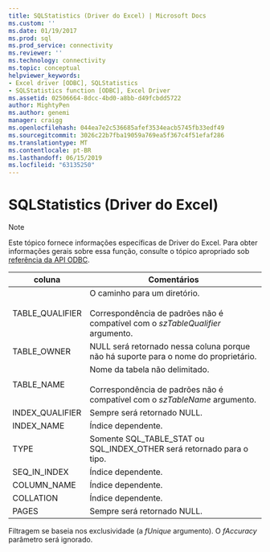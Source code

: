 ```yaml
---
title: SQLStatistics (Driver do Excel) | Microsoft Docs
ms.custom: ''
ms.date: 01/19/2017
ms.prod: sql
ms.prod_service: connectivity
ms.reviewer: ''
ms.technology: connectivity
ms.topic: conceptual
helpviewer_keywords:
- Excel driver [ODBC], SQLStatistics
- SQLStatistics function [ODBC], Excel Driver
ms.assetid: 02506664-8dcc-4bd0-a8bb-d49fcbdd5722
author: MightyPen
ms.author: genemi
manager: craigg
ms.openlocfilehash: 044ea7e2c536685afef3534eacb5745fb33edf49
ms.sourcegitcommit: 3026c22b7fba19059a769ea5f367c4f51efaf286
ms.translationtype: MT
ms.contentlocale: pt-BR
ms.lasthandoff: 06/15/2019
ms.locfileid: "63135250"
---
```

# <a name="sqlstatistics-excel-driver"></a>SQLStatistics (Driver do Excel)
> [!NOTE]  
>  Este tópico fornece informações específicas de Driver do Excel. Para obter informações gerais sobre essa função, consulte o tópico apropriado sob [referência da API ODBC](../../odbc/reference/syntax/odbc-api-reference.md).  
  
|coluna|Comentários|  
|------------|--------------|  
|TABLE_QUALIFIER|O caminho para um diretório.<br /><br /> Correspondência de padrões não é compatível com o *szTableQualifier* argumento.|  
|TABLE_OWNER|NULL será retornado nessa coluna porque não há suporte para o nome do proprietário.|  
|TABLE_NAME|Nome da tabela não delimitado.<br /><br /> Correspondência de padrões não é compatível com o *szTableName* argumento.|  
|INDEX_QUALIFIER|Sempre será retornado NULL.|  
|INDEX_NAME|Índice dependente.|  
|TYPE|Somente SQL_TABLE_STAT ou SQL_INDEX_OTHER será retornado para o tipo.|  
|SEQ_IN_INDEX|Índice dependente.|  
|COLUMN_NAME|Índice dependente.|  
|COLLATION|Índice dependente.|  
|PAGES|Sempre será retornado NULL.|  
  
 Filtragem se baseia nos exclusividade (a *fUnique* argumento). O *fAccuracy* parâmetro será ignorado.
